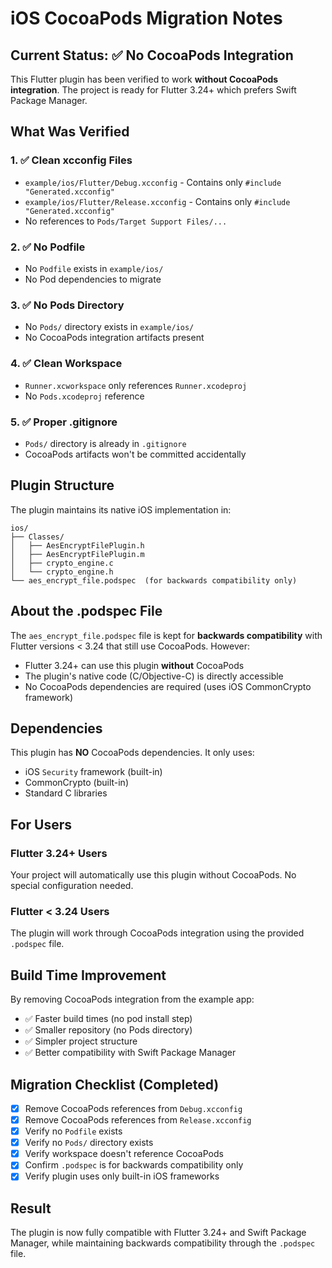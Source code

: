 # iOS CocoaPods Migration Notes

## Current Status: ✅ No CocoaPods Integration

This Flutter plugin has been verified to work **without CocoaPods integration**. The project is ready for Flutter 3.24+ which prefers Swift Package Manager.

## What Was Verified

### 1. ✅ Clean xcconfig Files
- `example/ios/Flutter/Debug.xcconfig` - Contains only `#include "Generated.xcconfig"`
- `example/ios/Flutter/Release.xcconfig` - Contains only `#include "Generated.xcconfig"`
- No references to `Pods/Target Support Files/...`

### 2. ✅ No Podfile
- No `Podfile` exists in `example/ios/`
- No Pod dependencies to migrate

### 3. ✅ No Pods Directory
- No `Pods/` directory exists in `example/ios/`
- No CocoaPods integration artifacts present

### 4. ✅ Clean Workspace
- `Runner.xcworkspace` only references `Runner.xcodeproj`
- No `Pods.xcodeproj` reference

### 5. ✅ Proper .gitignore
- `Pods/` directory is already in `.gitignore`
- CocoaPods artifacts won't be committed accidentally

## Plugin Structure

The plugin maintains its native iOS implementation in:
```
ios/
├── Classes/
│   ├── AesEncryptFilePlugin.h
│   ├── AesEncryptFilePlugin.m
│   ├── crypto_engine.c
│   └── crypto_engine.h
└── aes_encrypt_file.podspec  (for backwards compatibility only)
```

## About the .podspec File

The `aes_encrypt_file.podspec` file is kept for **backwards compatibility** with Flutter versions < 3.24 that still use CocoaPods. However:

- Flutter 3.24+ can use this plugin **without** CocoaPods
- The plugin's native code (C/Objective-C) is directly accessible
- No CocoaPods dependencies are required (uses iOS CommonCrypto framework)

## Dependencies

This plugin has **NO** CocoaPods dependencies. It only uses:
- iOS `Security` framework (built-in)
- CommonCrypto (built-in)
- Standard C libraries

## For Users

### Flutter 3.24+ Users
Your project will automatically use this plugin without CocoaPods. No special configuration needed.

### Flutter < 3.24 Users
The plugin will work through CocoaPods integration using the provided `.podspec` file.

## Build Time Improvement

By removing CocoaPods integration from the example app:
- ✅ Faster build times (no pod install step)
- ✅ Smaller repository (no Pods directory)
- ✅ Simpler project structure
- ✅ Better compatibility with Swift Package Manager

## Migration Checklist (Completed)

- [x] Remove CocoaPods references from `Debug.xcconfig`
- [x] Remove CocoaPods references from `Release.xcconfig`
- [x] Verify no `Podfile` exists
- [x] Verify no `Pods/` directory exists
- [x] Verify workspace doesn't reference CocoaPods
- [x] Confirm `.podspec` is for backwards compatibility only
- [x] Verify plugin uses only built-in iOS frameworks

## Result

The plugin is now fully compatible with Flutter 3.24+ and Swift Package Manager, while maintaining backwards compatibility through the `.podspec` file.
